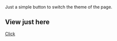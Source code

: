 Just a simple button to switch the theme of the page.
## View just here
<a href="https://AESMatias.github.io/Task-List/">Click</a>
